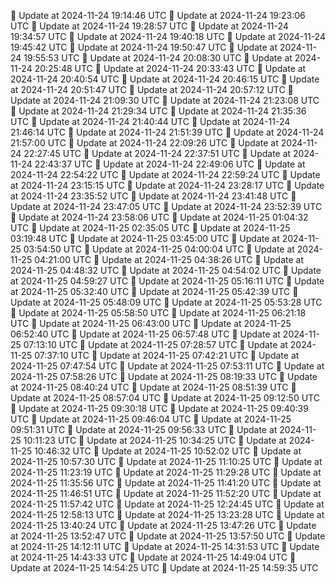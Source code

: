 🔄 Update at 2024-11-24 19:14:46 UTC
🔄 Update at 2024-11-24 19:23:06 UTC
🔄 Update at 2024-11-24 19:28:57 UTC
🔄 Update at 2024-11-24 19:34:57 UTC
🔄 Update at 2024-11-24 19:40:18 UTC
🔄 Update at 2024-11-24 19:45:42 UTC
🔄 Update at 2024-11-24 19:50:47 UTC
🔄 Update at 2024-11-24 19:55:53 UTC
🔄 Update at 2024-11-24 20:08:30 UTC
🔄 Update at 2024-11-24 20:25:48 UTC
🔄 Update at 2024-11-24 20:33:43 UTC
🔄 Update at 2024-11-24 20:40:54 UTC
🔄 Update at 2024-11-24 20:46:15 UTC
🔄 Update at 2024-11-24 20:51:47 UTC
🔄 Update at 2024-11-24 20:57:12 UTC
🔄 Update at 2024-11-24 21:09:30 UTC
🔄 Update at 2024-11-24 21:23:08 UTC
🔄 Update at 2024-11-24 21:29:34 UTC
🔄 Update at 2024-11-24 21:35:36 UTC
🔄 Update at 2024-11-24 21:40:44 UTC
🔄 Update at 2024-11-24 21:46:14 UTC
🔄 Update at 2024-11-24 21:51:39 UTC
🔄 Update at 2024-11-24 21:57:00 UTC
🔄 Update at 2024-11-24 22:09:26 UTC
🔄 Update at 2024-11-24 22:27:45 UTC
🔄 Update at 2024-11-24 22:37:51 UTC
🔄 Update at 2024-11-24 22:43:37 UTC
🔄 Update at 2024-11-24 22:49:06 UTC
🔄 Update at 2024-11-24 22:54:22 UTC
🔄 Update at 2024-11-24 22:59:24 UTC
🔄 Update at 2024-11-24 23:15:15 UTC
🔄 Update at 2024-11-24 23:28:17 UTC
🔄 Update at 2024-11-24 23:35:52 UTC
🔄 Update at 2024-11-24 23:41:48 UTC
🔄 Update at 2024-11-24 23:47:05 UTC
🔄 Update at 2024-11-24 23:52:39 UTC
🔄 Update at 2024-11-24 23:58:06 UTC
🔄 Update at 2024-11-25 01:04:32 UTC
🔄 Update at 2024-11-25 02:35:05 UTC
🔄 Update at 2024-11-25 03:19:48 UTC
🔄 Update at 2024-11-25 03:45:00 UTC
🔄 Update at 2024-11-25 03:54:50 UTC
🔄 Update at 2024-11-25 04:00:04 UTC
🔄 Update at 2024-11-25 04:21:00 UTC
🔄 Update at 2024-11-25 04:38:26 UTC
🔄 Update at 2024-11-25 04:48:32 UTC
🔄 Update at 2024-11-25 04:54:02 UTC
🔄 Update at 2024-11-25 04:59:27 UTC
🔄 Update at 2024-11-25 05:16:11 UTC
🔄 Update at 2024-11-25 05:32:40 UTC
🔄 Update at 2024-11-25 05:42:39 UTC
🔄 Update at 2024-11-25 05:48:09 UTC
🔄 Update at 2024-11-25 05:53:28 UTC
🔄 Update at 2024-11-25 05:58:50 UTC
🔄 Update at 2024-11-25 06:21:18 UTC
🔄 Update at 2024-11-25 06:43:00 UTC
🔄 Update at 2024-11-25 06:52:40 UTC
🔄 Update at 2024-11-25 06:57:48 UTC
🔄 Update at 2024-11-25 07:13:10 UTC
🔄 Update at 2024-11-25 07:28:57 UTC
🔄 Update at 2024-11-25 07:37:10 UTC
🔄 Update at 2024-11-25 07:42:21 UTC
🔄 Update at 2024-11-25 07:47:54 UTC
🔄 Update at 2024-11-25 07:53:11 UTC
🔄 Update at 2024-11-25 07:58:26 UTC
🔄 Update at 2024-11-25 08:19:33 UTC
🔄 Update at 2024-11-25 08:40:24 UTC
🔄 Update at 2024-11-25 08:51:39 UTC
🔄 Update at 2024-11-25 08:57:04 UTC
🔄 Update at 2024-11-25 09:12:50 UTC
🔄 Update at 2024-11-25 09:30:18 UTC
🔄 Update at 2024-11-25 09:40:39 UTC
🔄 Update at 2024-11-25 09:46:04 UTC
🔄 Update at 2024-11-25 09:51:31 UTC
🔄 Update at 2024-11-25 09:56:33 UTC
🔄 Update at 2024-11-25 10:11:23 UTC
🔄 Update at 2024-11-25 10:34:25 UTC
🔄 Update at 2024-11-25 10:46:32 UTC
🔄 Update at 2024-11-25 10:52:02 UTC
🔄 Update at 2024-11-25 10:57:30 UTC
🔄 Update at 2024-11-25 11:10:25 UTC
🔄 Update at 2024-11-25 11:23:19 UTC
🔄 Update at 2024-11-25 11:29:28 UTC
🔄 Update at 2024-11-25 11:35:56 UTC
🔄 Update at 2024-11-25 11:41:20 UTC
🔄 Update at 2024-11-25 11:46:51 UTC
🔄 Update at 2024-11-25 11:52:20 UTC
🔄 Update at 2024-11-25 11:57:42 UTC
🔄 Update at 2024-11-25 12:24:45 UTC
🔄 Update at 2024-11-25 12:58:13 UTC
🔄 Update at 2024-11-25 13:23:28 UTC
🔄 Update at 2024-11-25 13:40:24 UTC
🔄 Update at 2024-11-25 13:47:26 UTC
🔄 Update at 2024-11-25 13:52:47 UTC
🔄 Update at 2024-11-25 13:57:50 UTC
🔄 Update at 2024-11-25 14:12:11 UTC
🔄 Update at 2024-11-25 14:31:53 UTC
🔄 Update at 2024-11-25 14:43:33 UTC
🔄 Update at 2024-11-25 14:49:04 UTC
🔄 Update at 2024-11-25 14:54:25 UTC
🔄 Update at 2024-11-25 14:59:35 UTC
